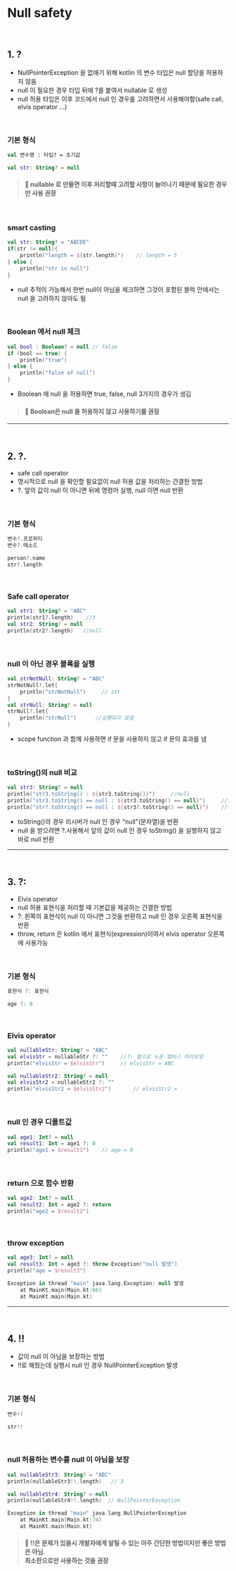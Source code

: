 # Null safety

<br>

## 1. ?

* NullPointerException 을 없애기 위해 kotlin 의 변수 타입은 null 할당을 허용하지 않음
* null 이 필요한 경우 타입 뒤에 ?를 붙여서 nullable 로 생성
* null 허용 타입은 이후 코드에서 null 인 경우를 고려하면서 사용해야함(safe call, elvis operator ...)

<br>

### 기본 형식
```kotlin
val 변수명 : 타입? = 초기값
```
```kotlin
val str: String? = null
```
> #### 📌 nullable 로 만들면 이후 처리할때 고려할 사항이 늘어나기 때문에 필요한 경우만 사용 권장

<br>

### smart casting

```kotlin
val str: String? = "ABCDE"
if(str != null){
    println("length = ${str.length}")    // length = 5
} else {
    println("str is null")
}
```
* null 추적이 가능해서 한번 null이 아님을 체크하면 그것이 포함된 블럭 안에서는 null 을 고려하지 않아도 됨

<br>

### Boolean 에서 null 체크

```kotlin
val bool : Boolean? = null // false
if (bool == true) {
    println("true")
} else {
    println("false of null")
}
```
* Boolean 에 null 을 허용하면 true, false, null 3가지의 경우가 생김

> #### 📌 Boolean은 null 을 허용하지 않고 사용하기를 권장

---

<br>

## 2. ?.

* safe call operator
* 명시적으로 null 을 확인할 필요없이 null 허용 값을 처리하는 간결한 방법
* ?. 앞의 값이 null 이 아니면 뒤에 명령어 실행, null 이면 null 반환

<br> 

### 기본 형식
```kotlin
변수?.프로퍼티
변수?.메소드
```
```kotlin
person?.name
str?.length
```

<br>

### Safe call operator
```kotlin
val str1: String? = "ABC"
println(str1?.length)    //3
val str2: String? = null
println(str2?.length)   //null
```

<br>

### null 이 아닌 경우 블록을 실행
```kotlin
val strNotNull: String? = "ABC"
strNotNull?.let{
    println("strNotNull")     // str
}
val strNull: String? = null
strNull?.let{
    println("strNull")      //실행되지 않음
}
```
* scope function 과 함께 사용하면 if 문을 사용하지 않고 if 문의 효과를 냄

<br>

### toString()의 null 비교
```kotlin
val str3: String? = null
println("str3.toString() : ${str3.toString()}")     //null
println("str3.toString() == null : ${str3.toString() == null}")     //false
println("str?.toString() == null : ${str3?.toString() == null}")    //true
```
* toString()의 경우 리시버가 null 인 경우 "null"(문자열)을 반환
* null 을 받으려면 ?.사용해서 앞의 값이 null 인 경우 toString() 을 실행하지 않고 바로 null 반환  

---

<br>

## 3. ?:
* Elvis operator
* null 허용 표현식을 처리할 때 기본값을 제공하는 간결한 방법
* ?: 왼쪽의 표현식이 null 이  아니면 그것을 반환하고 null 인 경우 오른쪽 표현식을 반환
* throw, return 은 kotlin 에서 표현식(expression)이여서 elvis operator 오른쪽에 사용가능

<br>

### 기본 형식
```kotlin
표현식 ?: 표현식
```
```kotlin
age ?: 0
```
<br>

### Elvis operator

```kotlin
val nullableStr: String? = "ABC"
val elvisStr = nullableStr ?: ""    //?: 옆으로 누운 엘비스 머리모양
println("elvisStr = $elvisStr")     // elvisStr = ABC

val nullableStr2: String? = null
val elvisStr2 = nullableStr2 ?: ""
println("elvisStr2 = $elvisStr2")       // elvisStr2 = 
```
<br>

### null 인 경우 디폴트값
```kotlin
val age1: Int? = null
val result1: Int = age1 ?: 0
println("age1 = $result1")    // age = 0
```

<br>

### return 으로 함수 반환

```kotlin
val age2: Int? = null
val result2: Int = age2 ?: return
println("age2 = $result2")
```

<br>

### throw exception

```kotlin
val age3: Int? = null
val result3: Int = age3 ?: throw Exception("null 발생")
println("age = $result3")
```
```kotlin
Exception in thread "main" java.lang.Exception: null 발생
	at MainKt.main(Main.kt:66)
	at MainKt.main(Main.kt)
```
---

<br>

## 4. !!
* 값이 null 이 아님을 보장하는 방법
* !!로 해줬는데 실행시 null 인 경우 NullPointerException 발생

<br>

### 기본 형식
```kotlin
변수!!
```
```kotlin
str!!
```

<br>

### null 허용하는 변수를 null 이 아님을 보장
```kotlin
val nullableStr3: String? = "ABC"
println(nullableStr3!!.length)   // 3

val nullableStr4: String? = null
println(nullableStr4!!.length)  // NullPointerException
```
```kotlin
Exception in thread "main" java.lang.NullPointerException
	at MainKt.main(Main.kt:74)
	at MainKt.main(Main.kt)
```
> #### 📌 !!은 문제가 있을시 개발자에게 알릴 수 있는 아주 간단한 방법이지만 좋은 방법은 아님. <br> 최소한으로만 사용하는 것을 권장
